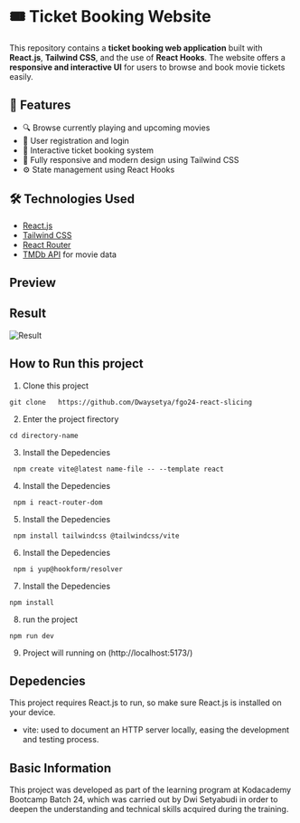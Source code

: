 # 🎟️ Ticket Booking Website

This repository contains a **ticket booking web application** built with **React.js**, **Tailwind CSS**, and the use of **React Hooks**. The website offers a **responsive and interactive UI** for users to browse and book movie tickets easily.

## 🚀 Features

- 🔍 Browse currently playing and upcoming movies
- 📝 User registration and login
- 🎫 Interactive ticket booking system
- 🎨 Fully responsive and modern design using Tailwind CSS
- ⚙️ State management using React Hooks

## 🛠️ Technologies Used

- [React.js](https://reactjs.org/)
- [Tailwind CSS](https://tailwindcss.com/)
- [React Router](https://reactrouter.com/)
- [TMDb API](https://www.themoviedb.org/documentation/api) for movie data

## Preview

## Result

![Result](./src/assets/images/Screenshot%202025-05-21%20at%2002.57.35.png)

## How to Run this project

1. Clone this project

```
git clone   https://github.com/Dwaysetya/fgo24-react-slicing
```

2. Enter the project firectory

```
cd directory-name
```

3. Install the Depedencies

```
 npm create vite@latest name-file -- --template react
```

4. Install the Depedencies

```
 npm i react-router-dom
```

5. Install the Depedencies

```
 npm install tailwindcss @tailwindcss/vite
```

6. Install the Depedencies

```
 npm i yup@hookform/resolver
```

7. Install the Depedencies

```
npm install
```

8. run the project

```
npm run dev
```

9. Project will running on (http://localhost:5173/)

## Depedencies

This project requires React.js to run, so make sure React.js is installed on your device.

- vite: used to document an HTTP server locally, easing the development and testing process.

## Basic Information

This project was developed as part of the learning program at Kodacademy Bootcamp Batch 24, which was carried out by Dwi Setyabudi in order to deepen the understanding and technical skills acquired during the training.

